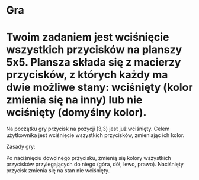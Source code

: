 # Gra


# Twoim zadaniem jest wciśnięcie wszystkich przycisków na planszy 5x5. Plansza składa się z macierzy przycisków, z których każdy ma dwie możliwe stany: wciśnięty (kolor zmienia się na inny) lub nie wciśnięty (domyślny kolor).

Na początku gry przycisk na pozycji (3,3) jest już wciśnięty. Celem użytkownika jest wciśnięcie wszystkich przycisków, zmieniając ich kolor.

Zasady gry:

Po naciśnięciu dowolnego przycisku, zmienią się kolory wszystkich przycisków przylegających do niego (góra, dół, lewo, prawo).
Naciśnięty przycisk  zmienia się na stan nie wciśnięty.
